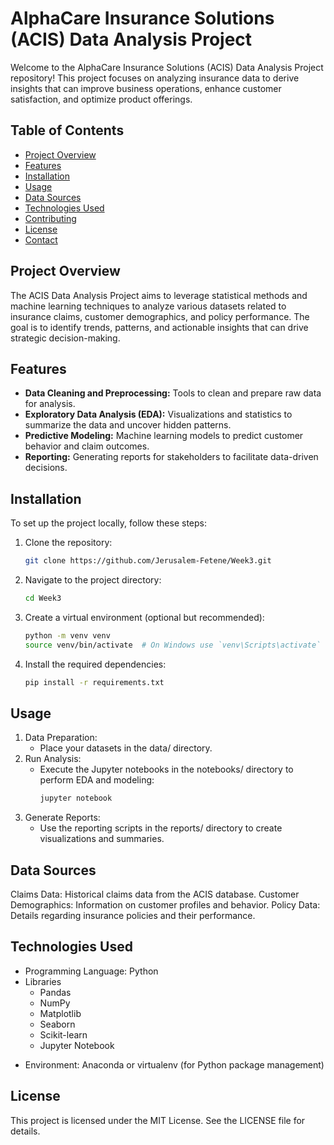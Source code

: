 # AlphaCare Insurance Solutions (ACIS) Data Analysis Project

Welcome to the AlphaCare Insurance Solutions (ACIS) Data Analysis Project repository! This project focuses on analyzing insurance data to derive insights that can improve business operations, enhance customer satisfaction, and optimize product offerings.

## Table of Contents

- [Project Overview](#project-overview)
- [Features](#features)
- [Installation](#installation)
- [Usage](#usage)
- [Data Sources](#data-sources)
- [Technologies Used](#technologies-used)
- [Contributing](#contributing)
- [License](#license)
- [Contact](#contact)

## Project Overview

The ACIS Data Analysis Project aims to leverage statistical methods and machine learning techniques to analyze various datasets related to insurance claims, customer demographics, and policy performance. The goal is to identify trends, patterns, and actionable insights that can drive strategic decision-making.

## Features

- **Data Cleaning and Preprocessing:** Tools to clean and prepare raw data for analysis.
- **Exploratory Data Analysis (EDA):** Visualizations and statistics to summarize the data and uncover hidden patterns.
- **Predictive Modeling:** Machine learning models to predict customer behavior and claim outcomes.
- **Reporting:** Generating reports for stakeholders to facilitate data-driven decisions.

## Installation

To set up the project locally, follow these steps:

1. Clone the repository:
   ```bash
   git clone https://github.com/Jerusalem-Fetene/Week3.git
2. Navigate to the project directory:
    ```bash
    cd Week3
3. Create a virtual environment (optional but recommended):
    ```bash
    python -m venv venv
    source venv/bin/activate  # On Windows use `venv\Scripts\activate`
4. Install the required dependencies:
    ```bash
    pip install -r requirements.txt
## Usage
1. Data Preparation:
   * Place your datasets in the data/ directory.
2. Run Analysis:
   * Execute the Jupyter notebooks in the notebooks/ directory to perform EDA and modeling:
     ```bash
     jupyter notebook
3. Generate Reports:
   * Use the reporting scripts in the reports/ directory to create visualizations and summaries.
## Data Sources
Claims Data: Historical claims data from the ACIS database.
Customer Demographics: Information on customer profiles and behavior.
Policy Data: Details regarding insurance policies and their performance.

## Technologies Used
* Programming Language: Python
* Libraries
  * Pandas
  * NumPy
  * Matplotlib
  * Seaborn
  * Scikit-learn
  * Jupyter Notebook
- Environment: Anaconda or virtualenv (for Python package management)

## License
This project is licensed under the MIT License. See the LICENSE file for details.
